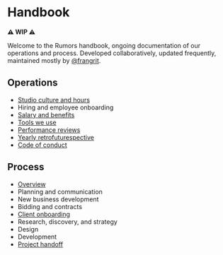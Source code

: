 # Handbook

**⚠️ WIP ⚠️**

Welcome to the Rumors handbook, ongoing documentation of our operations and process. Developed collaboratively, updated frequently, maintained mostly by [@frangrit](https://github.com/frangrit).

## Operations
- [Studio culture and hours](./operations/studio.md)
- Hiring and employee onboarding
- [Salary and benefits](./operations/benefits.md)
- [Tools we use](./operations/tools.md)
- [Performance reviews](./operations/performance-reviews.md)
- [Yearly retrofuturespective](./operations/retrofuturespective.md)
- [Code of conduct](./operations/code-of-conduct.md)

## Process

- [Overview](./process/overview.md)
- Planning and communication
- New business development
- Bidding and contracts
- [Client onboarding](./process/client-onboarding.md)
- Research, discovery, and strategy
- Design
- Development
- [Project handoff](./process/handoff.md)
